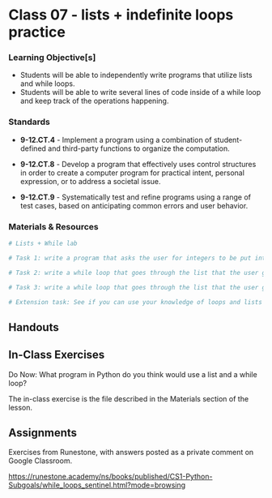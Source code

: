 # Class 07 - lists + indefinite loops practice

### Learning Objective[s]

* Students will be able to independently write programs that utilize lists and while loops.  
* Students will be able to write several lines of code inside of a while loop and keep track of the operations happening. 

### Standards

* **9-12.CT.4** - Implement a program using a combination of student-defined and third-party functions to organize the computation.

* **9-12.CT.8** - Develop a program that effectively uses control structures in order to create a computer program for practical intent, personal expression, or to address a societal issue.

* **9-12.CT.9** - Systematically test and refine programs using a range of test cases, based on anticipating common errors and user behavior.


### Materials & Resources

```python
# Lists + While lab

# Task 1: write a program that asks the user for integers to be put into a list. Convert every number that the user enters into an integer and then append the integers to a list. When the user types "done", stop adding to the list. 

# Task 2: write a while loop that goes through the list that the user generated and prints out the maximum value.

# Task 3: write a while loop that goes through the list that the user generated and prints out the minimum value. 

# Extension task: See if you can use your knowledge of loops and lists to sort the list of integers from smallest to greatest. 
```

## Handouts

## In-Class Exercises

Do Now: What program in Python do you think would use a list and a while loop?

The in-class exercise is the file described in the Materials section of the lesson.

## Assignments
Exercises from Runestone, with answers posted as a private comment on Google Classroom.  

https://runestone.academy/ns/books/published/CS1-Python-Subgoals/while_loops_sentinel.html?mode=browsing  




